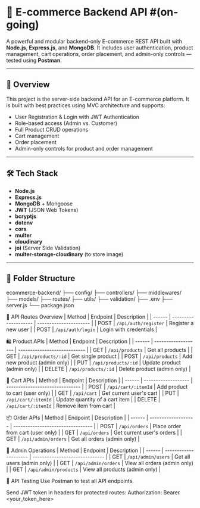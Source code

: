 # 🛒 E-commerce Backend API #**(on-going)**

A powerful and modular backend-only E-commerce REST API built with **Node.js**, **Express.js**, and **MongoDB**. It includes user authentication, product management, cart operations, order placement, and admin-only controls — tested using **Postman**.

---

## 📘 Overview

This project is the server-side backend API for an E-commerce platform. It is built with best practices using MVC architecture and supports:

- User Registration & Login with JWT Authentication
- Role-based access (Admin vs. Customer)
- Full Product CRUD operations
- Cart management
- Order placement
- Admin-only controls for product and order management

---

## 🛠️ Tech Stack

- **Node.js**
- **Express.js**
- **MongoDB** + Mongoose
- **JWT** (JSON Web Tokens)
- **bcryptjs**
- **dotenv**
- **cors**
- **multer**
- **cloudinary**
- **joi** (Server Side Validation)
- **multer-storage-cloudinary** (to store image)

---

## 📁 Folder Structure

ecommerce-backend/
├── config/
├── controllers/
├── middlewares/
├── models/
├── routes/
├── utils/
├── validation/
├── .env
├── server.js
└── package.json

🔗 API Routes Overview
| Method | Endpoint             | Description            |
| ------ | -------------------- | ---------------------- |
| POST   | `/api/auth/register` | Register a new user    |
| POST   | `/api/auth/login`    | Login with credentials |

🛍️ Product APIs
| Method | Endpoint            | Description                  |
| ------ | ------------------- | ---------------------------- |
| GET    | `/api/products`     | Get all products             |
| GET    | `/api/products/:id` | Get single product           |
| POST   | `/api/products`     | Add new product (admin only) |
| PUT    | `/api/products/:id` | Update product (admin only)  |
| DELETE | `/api/products/:id` | Delete product (admin only)  |

🛒 Cart APIs
| Method | Endpoint            | Description                     |
| ------ | ------------------- | ------------------------------- |
| POST   | `/api/cart/:itemId` | Add product to cart (user only) |
| GET    | `/api/cart`         | Get current user's cart         |
| PUT    | `/api/cart/:itemId` | Update quantity of a cart item  |
| DELETE | `/api/cart/:itemId` | Remove item from cart           |

📦 Order APIs
| Method | Endpoint            | Description                       |
| ------ | ------------------- | --------------------------------- |
| POST   | `/api/orders`       | Place order from cart (user only) |
| GET    | `/api/orders`       | Get current user's orders         |
| GET    | `/api/admin/orders` | Get all orders (admin only)       |

🔐 Admin Operations
| Method | Endpoint              | Description                    |
| ------ | --------------------- | ------------------------------ |
| GET    | `/api/admin/users`    | Get all users (admin only)     |
| GET    | `/api/admin/orders`   | View all orders (admin only)   |
| GET    | `/api/admin/products` | View all products (admin only) |

🧪 API Testing
Use Postman to test all API endpoints.

Send JWT token in headers for protected routes:
Authorization: Bearer <your_token_here>
